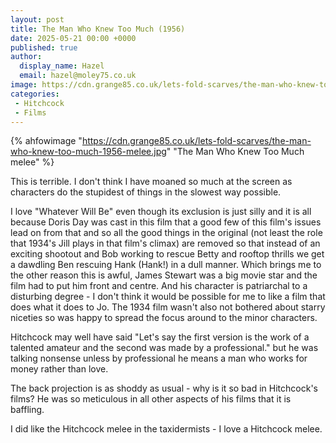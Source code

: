 ```yaml
---
layout: post
title: The Man Who Knew Too Much (1956)
date: 2025-05-21 00:00 +0000
published: true
author:
  display_name: Hazel
  email: hazel@moley75.co.uk
image: https://cdn.grange85.co.uk/lets-fold-scarves/the-man-who-knew-too-much-1956-melee.jpg
categories:
 - Hitchcock
 - Films
---
```

{% ahfowimage "https://cdn.grange85.co.uk/lets-fold-scarves/the-man-who-knew-too-much-1956-melee.jpg" "The Man Who Knew Too Much melee" %}

This is terrible. I don't think I have moaned so much at the screen as characters do the stupidest of things in the slowest way possible. 

I love "Whatever Will Be" even though its exclusion is just silly and it is all because Doris Day was cast in this film that a good few of this film's issues lead on from that and so all the good things in the original (not least the role that 1934's Jill plays in that film's climax) are removed so that instead of an exciting shootout and Bob working to rescue Betty and rooftop thrills we get a dawdling Ben rescuing Hank (Hank!) in a dull manner. Which brings me to the other reason this is awful, James Stewart was a big movie star and the film had to put him front and centre. And his character is patriarchal to a disturbing degree - I don't think it would be possible for me to like a film that does what it does to Jo. The 1934 film wasn't also not bothered about starry niceties so was happy to spread the focus around to the minor characters.

Hitchcock may well have said "Let's say the first version is the work of a talented amateur and the second was made by a professional." but he was talking nonsense unless by professional he means a man who works for money rather than love.

The back projection is as shoddy as usual - why is it so bad in Hitchcock's films? He was so meticulous in all other aspects of his films that it is baffling.

I did like the Hitchcock melee in the taxidermists - I love a Hitchcock melee.
